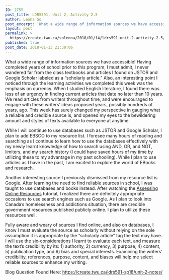 ```yaml
---
ID: 2755
post_title: LDRS591, Unit 2, Activity 2.5
author: Leona So
post_excerpt: 'What a wide range of information sources we have accessible! Having completed years of school prior to this program, I must admit, I never wandered far from the class textbooks and articles I found on JSTOR and Google Scholar labeled as a &ldquo;scholarly article.&rdquo; Also, an interesting point I noticed through the learning activities we &hellip; <p><a href="https://create.twu.ca/soleona/2018/01/14/ldrs591-unit-2-activity-2-5/">Continue reading<span> "LDRS591, Unit 2, Activity 2.5"</span></a></p>'
layout: post
permalink: >
  https://create.twu.ca/soleona/2018/01/14/ldrs591-unit-2-activity-2-5/
published: true
post_date: 2018-01-13 21:30:06
---
```

What a wide range of information sources we have accessible! Having completed years of school prior to this program, I must admit, I never wandered far from the class textbooks and articles I found on JSTOR and Google Scholar labeled as a &#8220;scholarly article.&#8221; Also, an interesting point I noticed through the learning activities we completed this week was the emphasis on currency. When I studied English literature, I found there was less of an urgency in finding current articles that date no later than 10 years. We read articles from writers throughout time, and were encouraged to engage with these writers&#8217; ideas proposed years, possibly hundreds of years, ago. This week has surely changed my perspective in gauging what a reliable and credible source is, and opened my eyes to the bewildering amount and styles of texts available to everyone at anytime.

While I will continue to use databases such as JSTOR and Google Scholar, I plan to add EBSCO to my resource list. I foresee many hours of reading and searching as I continue to learn how to use the databases effectively with my newly learnt knowledge of how to search using AND, OR, and NOT, limiters, and my search history (I could have saved hours of my time by utilizing these to my advantage in my past schooling). While I plan to use articles as I have in the past, I am excited to explore the world of EBooks and research.

Another interesting source I previously dismissed from my resource list is Google. After learning the need to find reliable sources in school, I was taught to use databases and books instead. After watching the <a href="https://vimeo.com/162602381/1b0d684fb6">Assessing Online Resources</a> tutorial, I realized there are definitely appropriate occasions to use search engines such as Google. As I plan to look into Canada&#8217;s homelessness and addictions situation, there are credible government resources published publicly online. I plan to utilize these resources well.

Fully aware and weary of sources I find online, and also on databases, I know I must evaluate the source as scholarly without relying on the sole assumption it is appropriate by the &#8220;scholarly article&#8221; tag the text may have. I will use the <a href="https://create.twu.ca/ldrs591-sp18/unit-2-notes/">six-considerations</a> I learnt to evaluate each text, and measure the text&#8217;s credibility by its: 1) authority, 2) currency, 3) purpose, 4) content, 5) publication type, and 6) bias and special interests. Examining the writers&#8217; credibility, references, purpose, content, and biases will help me select reliable sources to enhance my writing.

Blog Question Found Here: https://create.twu.ca/ldrs591-sp18/unit-2-notes/